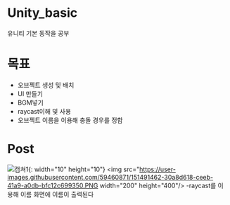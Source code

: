 # Unity_basic
유니티 기본 동작을 공부

# 목표
- 오브젝트 생성 및 배치
- UI 만들기
- BGM넣기
- raycast이해 및 사용
- 오브젝트 이름을 이용해 충돌 경우를 정함

# Post

![캡쳐1](https://user-images.githubusercontent.com/59460871/151491462-30a8d618-ceeb-41a9-a0db-bfc12c699350.PNG){: width="10" height="10"}
<img src="https://user-images.githubusercontent.com/59460871/151491462-30a8d618-ceeb-41a9-a0db-bfc12c699350.PNG  width="200" height="400"/>
-raycast를 이용해 이름 화면에 이름이 출력된다
